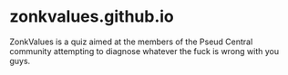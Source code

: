 # zonkvalues.github.io
ZonkValues is a quiz aimed at the members of the Pseud Central community attempting to diagnose whatever the fuck is wrong with you guys.
